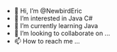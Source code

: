 - 👋 Hi, I’m @NewbirdEric
- 👀 I’m interested in Java C#
- 🌱 I’m currently learning Java
- 💞️ I’m looking to collaborate on ...
- 📫 How to reach me ...

<!---
NewbirdEric/NewbirdEric is a ✨ special ✨ repository because its `README.md` (this file) appears on your GitHub profile.
You can click the Preview link to take a look at your changes.
--->
